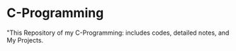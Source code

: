 # C-Programming
 "This Repository of my C-Programming: includes codes, detailed notes, and My Projects.
